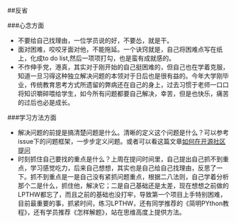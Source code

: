 ##反省

###心念方面

- 不要给自己找理由，一位学员说的好，不要怂，就是干。
- 面对困难，咬咬牙面对他，不能拖延。一个诀窍就是，自己将困难点写在纸上，化成to do list,然后一项项打勾，也是蛮有成就感的。
- 不作伸手党，港真，其实对于刚开始的自己挺困难的，但自己也在学着克服，知道一旦习得这种独立解决问题的本领对于日后也是很有益的。今年大学刚毕业，传统教育思考方式所遗留的弊病还在自己的身上，过去习惯于老师一口口将知识嚼碎喂给学生，如今所有问题都要自己解决，幸苦，但是也快乐，痛苦的过后也必是成长。


###学习方法方面

- 解决问题的前提是搞清楚问题是什么。清晰的定义这个问题是什么？可以参考issue下的问题框架，一步步定义问题。或者可以看这篇文章[如何在开源社区提问](https://github.com/seajs/seajs/issues/545)
- 时刻抓住自己要找的重点是什么？上周在提问时间里，自己提出自己抓不到重点，学习感觉吃力，后来自己想想，其实也是自己给自己找理由，反思了一下。抓不到重点是一是自己没有紧抓问题重点，根据二八法则，自己学着分析那个二是什么，抓住他，解决它；二是自己基础还是太差，现在想想之前做的LPTHW都忘了，而且之前的基础也没打牢，导致第一个项目上手特别困难，目前最重要的事，抓紧时间，练习LPTHW，还有同学推荐的《简明PYthon教程》，还有学员推荐《怎样解题》，站在思维高度上提供方法。

